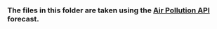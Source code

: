 ### The files in this folder are taken using the [Air Pollution API](https://openweathermap.org/api/air-pollution) forecast.